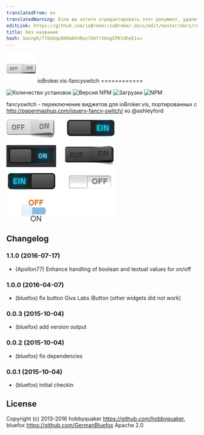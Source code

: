 ```yaml
---
translatedFrom: en
translatedWarning: Если вы хотите отредактировать этот документ, удалите поле «translatedFrom», в противном случае этот документ будет снова автоматически переведен
editLink: https://github.com/ioBroker/ioBroker.docs/edit/master/docs/ru/adapterref/iobroker.vis-fancyswitch/README.md
title: без названия
hash: SwsnpK/7lbUUqo8d4mAVnRezlh6frS6ogCPKtdheE1s=
---
```

![логотип](../../../en/adapterref/iobroker.vis-fancyswitch/admin/fancyswitch.png) ioBroker.vis-fancyswitch ============

![Количество установок](http://iobroker.live/badges/vis-fancyswitch-stable.svg)
![Версия NPM](http://img.shields.io/npm/v/iobroker.vis-fancyswitch.svg)
![Загрузки](https://img.shields.io/npm/dm/iobroker.vis-fancyswitch.svg)
![NPM](https://nodei.co/npm/iobroker.vis-fancyswitch.png?downloads=true)

fancyswitch - переключение виджетов для ioBroker.vis, портированных с http://papermashup.com/jquery-fancy-switch/ из @ashleyford

![пример](../../../en/adapterref/iobroker.vis-fancyswitch/img/widgets.png)

## Changelog

### 1.1.0 (2016-07-17)
- (Apollon77) Enhance handling of boolean and textual values for on/off

### 1.0.0 (2016-04-07)
- (bluefox) fix button Giva Labs iButton (other widgets did not work)

### 0.0.3 (2015-10-04)
- (bluefox) add version output

### 0.0.2 (2015-10-04)
- (bluefox) fix dependencies

### 0.0.1 (2015-10-04)
- (bluefox) initial checkin

## License
 Copyright (c) 2013-2016 hobbyquaker https://github.com/hobbyquaker, bluefox https://github.com/GermanBluefox
 Apache 2.0
